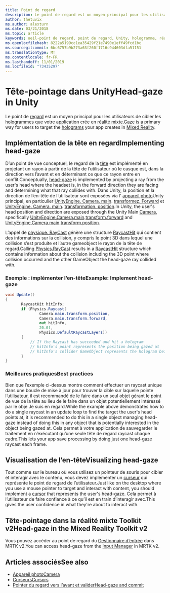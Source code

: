 ```yaml
---
title: Point de regard
description: Le point de regard est un moyen principal pour les utilisateurs de cibler les hologrammes que votre application crée en réalité mixte.
author: thetuvix
ms.author: alexturn
ms.date: 03/21/2018
ms.topic: article
keywords: oeil-point de regard, point de regard, Unity, hologramme, réalité mixte
ms.openlocfilehash: 8222a5199cc1ea35429f21e7490e1eff49fcd1bc
ms.sourcegitcommit: 6bc6757b9b273a63f260f1716c944603dfa51151
ms.translationtype: MT
ms.contentlocale: fr-FR
ms.lasthandoff: 11/01/2019
ms.locfileid: "73435297"
---
```

# <a name="head-gaze-in-unity"></a><span data-ttu-id="49434-104">Tête-pointage dans Unity</span><span class="sxs-lookup"><span data-stu-id="49434-104">Head-gaze in Unity</span></span>

<span data-ttu-id="49434-105">Le point de [regard](gaze-and-commit.md) est un moyen principal pour les utilisateurs de cibler les [hologrammes](hologram.md) que votre application crée en [réalité mixte](mixed-reality.md).</span><span class="sxs-lookup"><span data-stu-id="49434-105">[Gaze](gaze-and-commit.md) is a primary way for users to target the [holograms](hologram.md) your app creates in [Mixed Reality](mixed-reality.md).</span></span>


## <a name="implementing-head-gaze"></a><span data-ttu-id="49434-106">Implémentation de la tête en regard</span><span class="sxs-lookup"><span data-stu-id="49434-106">Implementing head-gaze</span></span>

<span data-ttu-id="49434-107">D’un point de vue conceptuel, le regard de la [tête](gaze-and-commit.md) est implémenté en projetant un rayon à partir de la tête de l’utilisateur où le casque est, dans la direction vers l’avant et en déterminant ce que ce rayon entre en conflit.</span><span class="sxs-lookup"><span data-stu-id="49434-107">Conceptually, [head-gaze](gaze-and-commit.md) is implemented by projecting a ray from the user's head where the headset is, in the forward direction they are facing and determining what that ray collides with.</span></span> <span data-ttu-id="49434-108">Dans Unity, la position et la direction de l’en-tête de l’utilisateur sont exposées via l' [appareil photo](camera-in-unity.md)Unity principal, en particulier [UnityEngine. Camera. main](https://docs.unity3d.com/ScriptReference/Camera-main.html). [transformez. Forward](https://docs.unity3d.com/ScriptReference/Transform-forward.html) et [UnityEngine. Camera. main](https://docs.unity3d.com/ScriptReference/Camera-main.html). [transformation. position](https://docs.unity3d.com/ScriptReference/Transform-position.html).</span><span class="sxs-lookup"><span data-stu-id="49434-108">In Unity, the user's head position and direction are exposed through the Unity Main [Camera](camera-in-unity.md), specifically [UnityEngine.Camera.main](https://docs.unity3d.com/ScriptReference/Camera-main.html).[transform.forward](https://docs.unity3d.com/ScriptReference/Transform-forward.html) and [UnityEngine.Camera.main](https://docs.unity3d.com/ScriptReference/Camera-main.html).[transform.position](https://docs.unity3d.com/ScriptReference/Transform-position.html).</span></span>

<span data-ttu-id="49434-109">L’appel de [physique. RayCast](https://docs.unity3d.com/ScriptReference/Physics.Raycast.html) génère une structure [RaycastHit](https://docs.unity3d.com/ScriptReference/RaycastHit.html) qui contient des informations sur la collision, y compris le point 3D dans lequel une collision s’est produite et l’autre gameobject le rayon de la tête de regard.</span><span class="sxs-lookup"><span data-stu-id="49434-109">Calling [Physics.RayCast](https://docs.unity3d.com/ScriptReference/Physics.Raycast.html) results in a [RaycastHit](https://docs.unity3d.com/ScriptReference/RaycastHit.html) structure which contains information about the collision including the 3D point where collision occurred and the other GameObject the head-gaze ray collided with.</span></span>

### <a name="example-implement-head-gaze"></a><span data-ttu-id="49434-110">Exemple : implémenter l’en-tête</span><span class="sxs-lookup"><span data-stu-id="49434-110">Example: Implement head-gaze</span></span>

```cs
void Update()
{
       RaycastHit hitInfo;
       if (Physics.Raycast(
               Camera.main.transform.position,
               Camera.main.transform.forward,
               out hitInfo,
               20.0f,
               Physics.DefaultRaycastLayers))
       {
           // If the Raycast has succeeded and hit a hologram
           // hitInfo's point represents the position being gazed at
           // hitInfo's collider GameObject represents the hologram being gazed at
       }
}
```

### <a name="best-practices"></a><span data-ttu-id="49434-111">Meilleures pratiques</span><span class="sxs-lookup"><span data-stu-id="49434-111">Best practices</span></span>

<span data-ttu-id="49434-112">Bien que l’exemple ci-dessus montre comment effectuer un raycast unique dans une boucle de mise à jour pour trouver la cible sur laquelle pointe l’utilisateur, il est recommandé de le faire dans un seul objet gérant le point de vue de la tête au lieu de le faire dans un objet potentiellement intéressé par le obje Je suis en regard.</span><span class="sxs-lookup"><span data-stu-id="49434-112">While the example above demonstrates how to do a single raycast in an update loop to find the target the user's head points at, it is recommended to do this in a single object managing head-gaze instead of doing this in any object that is potentially interested in the object being gazed at.</span></span> <span data-ttu-id="49434-113">Cela permet à votre application de sauvegarder le traitement en n’exécutant qu’une seule tête de regard raycast chaque cadre.</span><span class="sxs-lookup"><span data-stu-id="49434-113">This lets your app save processing by doing just one head-gaze raycast each frame.</span></span>

## <a name="visualizing-head-gaze"></a><span data-ttu-id="49434-114">Visualisation de l’en-tête</span><span class="sxs-lookup"><span data-stu-id="49434-114">Visualizing head-gaze</span></span>

<span data-ttu-id="49434-115">Tout comme sur le bureau où vous utilisez un pointeur de souris pour cibler et interagir avec le contenu, vous devez implémenter un [curseur](cursors.md) qui représente le point de regard de l’utilisateur.</span><span class="sxs-lookup"><span data-stu-id="49434-115">Just like on the desktop where you use a mouse pointer to target and interact with content, you should implement a [cursor](cursors.md) that represents the user's head-gaze.</span></span> <span data-ttu-id="49434-116">Cela permet à l’utilisateur de faire confiance à ce qu’il est en train d’interagir avec.</span><span class="sxs-lookup"><span data-stu-id="49434-116">This gives the user confidence in what they're about to interact with.</span></span>

## <a name="head-gaze-in-the-mixed-reality-toolkit-v2"></a><span data-ttu-id="49434-117">Tête-pointage dans la réalité mixte Toolkit v2</span><span class="sxs-lookup"><span data-stu-id="49434-117">Head-gaze in the Mixed Reality Toolkit v2</span></span>
<span data-ttu-id="49434-118">Vous pouvez accéder au point de regard du [Gestionnaire d’entrée](https://microsoft.github.io/MixedRealityToolkit-Unity/Documentation/Input/Overview.html) dans MRTK v2.</span><span class="sxs-lookup"><span data-stu-id="49434-118">You can access head-gaze from the [Input Manager](https://microsoft.github.io/MixedRealityToolkit-Unity/Documentation/Input/Overview.html) in MRTK v2.</span></span>

## <a name="see-also"></a><span data-ttu-id="49434-119">Articles associés</span><span class="sxs-lookup"><span data-stu-id="49434-119">See also</span></span>
* [<span data-ttu-id="49434-120">Appareil photo</span><span class="sxs-lookup"><span data-stu-id="49434-120">Camera</span></span>](camera-in-unity.md)
* [<span data-ttu-id="49434-121">Curseurs</span><span class="sxs-lookup"><span data-stu-id="49434-121">Cursors</span></span>](cursors.md)
* [<span data-ttu-id="49434-122">Pointer du regard vers l’avant et valider</span><span class="sxs-lookup"><span data-stu-id="49434-122">Head-gaze and commit</span></span>](gaze-and-commit.md)
